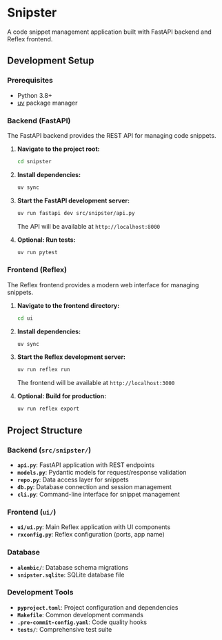 # Snipster

A code snippet management application built with FastAPI backend and Reflex frontend.

## Development Setup

### Prerequisites

- Python 3.8+
- [uv](https://docs.astral.sh/uv/) package manager

### Backend (FastAPI)

The FastAPI backend provides the REST API for managing code snippets.

1. **Navigate to the project root:**
   ```bash
   cd snipster
   ```

2. **Install dependencies:**
   ```bash
   uv sync
   ```

3. **Start the FastAPI development server:**
   ```bash
   uv run fastapi dev src/snipster/api.py
   ```

   The API will be available at `http://localhost:8000`

4. **Optional: Run tests:**
   ```bash
   uv run pytest
   ```

### Frontend (Reflex)

The Reflex frontend provides a modern web interface for managing snippets.

1. **Navigate to the frontend directory:**
   ```bash
   cd ui
   ```

2. **Install dependencies:**
   ```bash
   uv sync
   ```

3. **Start the Reflex development server:**
   ```bash
   uv run reflex run
   ```

   The frontend will be available at `http://localhost:3000`

4. **Optional: Build for production:**
   ```bash
   uv run reflex export
   ```

## Project Structure

### Backend (`src/snipster/`)
- **`api.py`**: FastAPI application with REST endpoints
- **`models.py`**: Pydantic models for request/response validation
- **`repo.py`**: Data access layer for snippets
- **`db.py`**: Database connection and session management
- **`cli.py`**: Command-line interface for snippet management

### Frontend (`ui/`)
- **`ui/ui.py`**: Main Reflex application with UI components
- **`rxconfig.py`**: Reflex configuration (ports, app name)

### Database
- **`alembic/`**: Database schema migrations
- **`snipster.sqlite`**: SQLite database file

### Development Tools
- **`pyproject.toml`**: Project configuration and dependencies
- **`Makefile`**: Common development commands
- **`.pre-commit-config.yaml`**: Code quality hooks
- **`tests/`**: Comprehensive test suite
